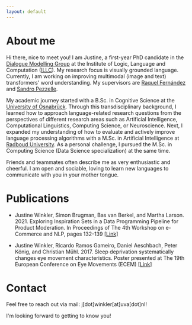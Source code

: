 ```yaml
---
layout: default
---
```

# About me
Hi there, nice to meet you! I am Justine, a first-year PhD candidate in the [Dialogue Modelling Group](https://dmg-illc.github.io/dmg/) at the Institute of Logic, Language and Computation ([ILLC](https://www.illc.uva.nl/)).
My research focus is visually grounded language. Currently, I am working on improving multimodal (image and text) transformers' word understanding. 
My supervisors are [Raquel Fernández](https://staff.fnwi.uva.nl/r.fernandezrovira/) and [Sandro Pezzelle](https://sandropezzelle.github.io/). 

My academic journey started with a B.Sc. in Cognitive Science at the [University of Osnabrück](https://www.uni-osnabrueck.de/startseite/). Through this transdisciplinary background, 
I learned how to approach language-related research questions from the perspectives of different research areas such as Artificial Intelligence, Computational Linguistics,  Computing Science, or Neuroscience.
Next, I expanded my understanding of how to evaluate and actively improve language processing algorithms with a M.Sc. in Artificial Intelligence at [Radboud University](https://www.ru.nl/english/). 
As a personal challenge, I pursued the M.Sc. in Computing Science (Data Science specialization) at the same time.

Friends and teammates often describe me as very enthusiastic and cheerful. I am open and sociable, loving to learn new languages to communicate with you in your mother tongue.

# Publications 
* Justine Winkler, Simon Brugman, Bas van Berkel, and Martha Larson. 2021. Exploring
Inspiration Sets in a Data Programming Pipeline for Product Moderation. In Proceedings of
The 4th Workshop on e-Commerce and NLP, pages 132-139
[[Link]](https://aclanthology.org/2021.ecnlp-1.16.pdf)

* Justine Winkler, Ricardo Ramos Gameiro, Daniel Aeschbach, Peter König, and Christian
Mühl. 2017. Sleep deprivation systematically changes eye movement characteristics. Poster
presented at The 19th European Conference on Eye Movements (ECEM)
[[Link]](https://elib.dlr.de/114832/)

# Contact 
Feel free to reach out via mail: j[dot]winkler[at]uva[dot]nl! 

I'm looking forward to getting to know you!
